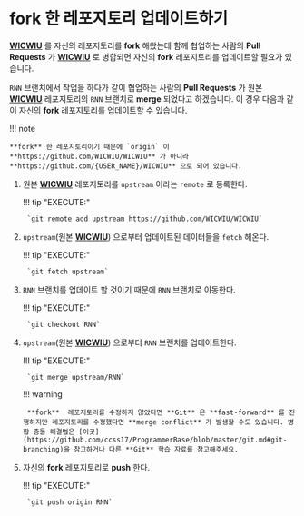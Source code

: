 
# fork 한 레포지토리 업데이트하기

[**WICWIU**](https://github.com/WICWIU/WICWIU) 를 자신의 레포지토리를 **fork** 해왔는데 함께 협업하는 사람의 **Pull Requests** 가 [**WICWIU**](https://github.com/WICWIU/WICWIU) 로 병합되면 자신의 **fork** 레포지토리를 업데이트할 필요가 있습니다.

`RNN` 브랜치에서 작업을 하다가 같이 협업하는 사람의 **Pull Requests** 가 원본 [**WICWIU**](https://github.com/WICWIU/WICWIU) 레포지토리의 `RNN` 브랜치로 **merge** 되었다고 하겠습니다. 이 경우 다음과 같이 자신의 **fork** 레포지토리를 업데이트할 수 있습니다. 

!!! note

    **fork** 한 레포지토리이기 때문에 `origin` 이 **https://github.com/WICWIU/WICWIU** 가 아니라 **https://github.com/{USER_NAME}/WICWIU** 으로 되어 있습니다.

1. 원본 [**WICWIU**](https://github.com/WICWIU/WICWIU) 레포지토리를 `upstream` 이라는 `remote` 로 등록한다.

    !!! tip "EXECUTE:"

        `git remote add upstream https://github.com/WICWIU/WICWIU`

2. `upstream`(원본 [**WICWIU**](https://github.com/WICWIU/WICWIU)) 으로부터 업데이트된 데이터들을 `fetch` 해온다.

    !!! tip "EXECUTE:"

        `git fetch upstream`

3. `RNN` 브랜치를 업데이트 할 것이기 때문에 `RNN` 브랜치로 이동한다.

    !!! tip "EXECUTE:"

        `git checkout RNN`

4. `upstream`(원본 [**WICWIU**](https://github.com/WICWIU/WICWIU)) 으로부터 `RNN` 브랜치를 업데이트한다.

    !!! tip "EXECUTE:"

        `git merge upstream/RNN`
    
    !!! warning

        **fork**  레포지토리를 수정하지 않았다면 **Git** 은 **fast-forward** 를 진행하지만 레포지토리를 수정했다면 **merge conflict** 가 발생할 수도 있습니다. 병합 충돌 해결법은 [이곳](https://github.com/ccss17/ProgrammerBase/blob/master/git.md#git-branching)을 참고하거나 다른 **Git** 학습 자료를 참고해주세요.

5. 자신의 **fork** 레포지토리로 **push** 한다.

    !!! tip "EXECUTE:"

        `git push origin RNN`
    